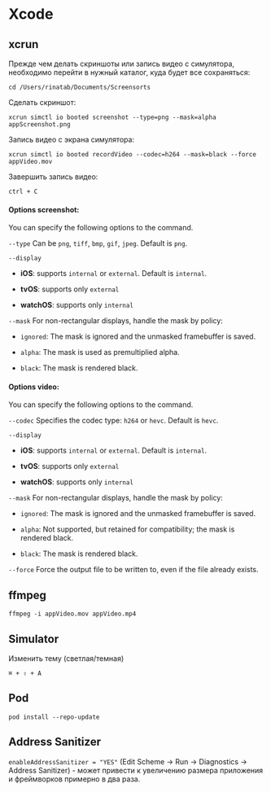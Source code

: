 # Xcode

## xcrun

Прежде чем делать скриншоты или запись видео с симулятора, необходимо перейти в нужный каталог, куда будет все сохраняться:

`cd /Users/rinatab/Documents/Screensorts`

Сделать скриншот:

`xcrun simctl io booted screenshot --type=png --mask=alpha appScreenshot.png`

Запись видео с экрана симулятора:

`xcrun simctl io booted recordVideo --codec=h264 --mask=black --force appVideo.mov`

Завершить запись видео:

`ctrl + C`

#### Options screenshot:

You can specify the following options to the command.

`--type` Can be `png`, `tiff`, `bmp`, `gif`, `jpeg`. Default is `png`.

`--display`

* **iOS**: supports `internal` or `external`. Default is `internal`.

* **tvOS**: supports only `external`

* **watchOS**: supports only `internal`

`--mask` For non-rectangular displays, handle the mask by policy:

* `ignored`: The mask is ignored and the unmasked framebuffer is saved.

* `alpha`: The mask is used as premultiplied alpha.

* `black`: The mask is rendered black.

#### Options video:

You can specify the following options to the command.

`--codec` Specifies the codec type: `h264` or `hevc`. Default is `hevc`.

`--display`

* **iOS**: supports `internal` or `external`. Default is `internal`.

* **tvOS**: supports only `external`

* **watchOS**: supports only `internal`

`--mask` For non-rectangular displays, handle the mask by policy:

* `ignored`: The mask is ignored and the unmasked framebuffer is saved.

* `alpha`: Not supported, but retained for compatibility; the mask is rendered black.

* `black`: The mask is rendered black.

`--force` Force the output file to be written to, even if the file already exists.

## ffmpeg

`ffmpeg -i appVideo.mov appVideo.mp4`

## Simulator

Изменить тему (светлая/темная)

`⌘ + ⇧ + A`

## Pod

`pod install --repo-update`

## Address Sanitizer

`enableAddressSanitizer = "YES"` (Edit Scheme -> Run -> Diagnostics -> Address Sanitizer) - может привести к увеличению размера приложения и фреймворков примерно в два раза.